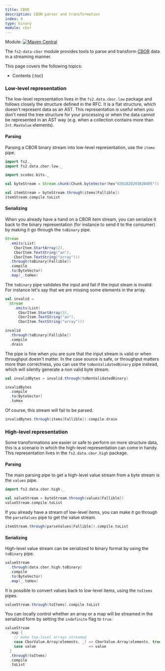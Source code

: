 ```yaml
---
title: CBOR
description: CBOR parser and transformation
index: 0
type: binary
module: cbor
---
```


Module: [![Maven Central](https://img.shields.io/maven-central/v/org.gnieh/fs2-data-cbor_2.13.svg)](https://mvnrepository.com/artifact/org.gnieh/fs2-data-cbor_2.13)

The `fs2-data-cbor` module provides tools to parse and transform [CBOR][cbor] data in a streaming manner.

This page covers the following topics:
* Contents
{:toc}

### Low-level representation

The low-level representation lives in the `fs2.data.cbor.low` package and follows closely the structure defined in the RFC. It is a flat structure, which doesn't represent data as an AST. This representation is useful when you don't need the tree structure for your processing or when the data cannot be represented in an AST way (e.g. when a collection contains more than `Int.MaxValue` elements).

#### Parsing

Parsing a CBOR binary stream into low-level representation, use the `items` pipe.

```scala mdoc
import fs2._
import fs2.data.cbor.low._

import scodec.bits._

val byteStream = Stream.chunk(Chunk.byteVector(hex"8301820203820405"))

val itemStream = byteStream.through(items[Fallible])
itemStream.compile.toList
```

#### Serializing

When you already have a hand on a CBOR item stream, you can serialize it back to the binary representation (for instance to send it to the consumer) by making it go through the `toBinary` pipe.

```scala mdoc
Stream
  .emits(List(
    CborItem.StartArray(2),
    CborItem.TextString("an"),
    CborItem.TextString("array")))
  .through(toBinary[Fallible])
  .compile
  .to(ByteVector)
  .map(_.toHex)
```

The `toBinary` pipe validates the input and fail if the input steam is invalid. For instance let's say that we are missing some elements in the array.

```scala mdoc
val invalid =
  Stream
    .emits(List(
      CborItem.StartArray(3),
      CborItem.TextString("an"),
      CborItem.TextString("array")))

invalid
  .through(toBinary[Fallible])
  .compile
  .drain
```

The pipe is fine when you are sure that the input stream is valid or when throughput doesn't matter. In the case source is safe, or throughput matters more than correctness, you can use the `toNonValidatedBinary` pipe instead, which will silently generate a non valid byte stream.

```scala mdoc
val invalidBytes = invalid.through(toNonValidatedBinary)

invalidBytes
  .compile
  .to(ByteVector)
  .toHex
```

Of course, this stream will fail to be parsed.
```scala mdoc
invalidBytes.through(items[Fallible]).compile.drain
```

### High-level representation

Some transformations are easier or safe to perform on more structure data, this is a scenario in which the high-level representation can come in handy. This representation lives in the `fs2.data.cbor.high` package.

#### Parsing

The main parsing pipe to get a high-level value stream from a byte stream is the `values` pipe.

```scala mdoc
import fs2.data.cbor.high._

val valueStream = byteStream.through(values[Fallible])
valueStream.compile.toList
```

If you already have a stream of low-level items, you can make it go through the `parseValues` pipe to get the value stream.

```scala mdoc
itemStream.through(parseValues[Fallible]).compile.toList
```

#### Serializing

High-level value stream can be serialized to binary format by using the `toBinary` pipe.

```scala mdoc
valueStream
  .through(data.cbor.high.toBinary)
  .compile
  .to(ByteVector)
  .map(_.toHex)
```

It is possible to convert values back to low-level items, using the `toItems` pipes.

```scala mdoc
valueStream.through(toItems).compile.toList
```

You can locally control whether an array or a map will be streamed in the serialized form by setting the `indefinite` flag to `true`.

```scala mdoc
valueStream
  .map {
    // make top-level arrays streamed
    case CborValue.Array(elements, _) => CborValue.Array(elements, true)
    case value                        => value
  }
  .through(toItems)
  .compile
  .toList
```

[cbor]: https://tools.ietf.org/html/rfc7049
